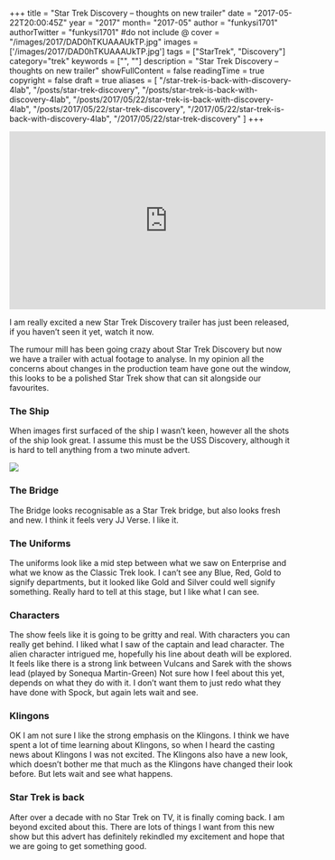 +++
title = "Star Trek Discovery – thoughts on new trailer"
date = "2017-05-22T20:00:45Z"
year = "2017"
month= "2017-05"
author = "funkysi1701"
authorTwitter = "funkysi1701" #do not include @
cover = "/images/2017/DAD0hTKUAAAUkTP.jpg"
images = ['/images/2017/DAD0hTKUAAAUkTP.jpg']
tags = ["StarTrek", "Discovery"]
category="trek"
keywords = ["", ""]
description = "Star Trek Discovery – thoughts on new trailer"
showFullContent = false
readingTime = true
copyright = false
draft = true
aliases = [
    "/star-trek-is-back-with-discovery-4lab",
    "/posts/star-trek-discovery",
    "/posts/star-trek-is-back-with-discovery-4lab",
    "/posts/2017/05/22/star-trek-is-back-with-discovery-4lab",
    "/posts/2017/05/22/star-trek-discovery",
    "/2017/05/22/star-trek-is-back-with-discovery-4lab",
    "/2017/05/22/star-trek-discovery"
]
+++

<iframe width="560" height="315" src="https://www.youtube.com/embed/UoV3kc05Nwc" title="YouTube video player" frameborder="0" allow="accelerometer; autoplay; clipboard-write; encrypted-media; gyroscope; picture-in-picture" allowfullscreen></iframe>

I am really excited a new Star Trek Discovery trailer has just been released, if you haven’t seen it yet, watch it now.

The rumour mill has been going crazy about Star Trek Discovery but now we have a trailer with actual footage to analyse. In my opinion all the concerns about changes in the production team have gone out the window, this looks to be a polished Star Trek show that can sit alongside our favourites.

### The Ship

When images first surfaced of the ship I wasn’t keen, however all the shots of the ship look great. I assume this must be the USS Discovery, although it is hard to tell anything from a two minute advert.

![](/images/2017/DAD0hTKUAAAUkTP.jpg)

### The Bridge

The Bridge looks recognisable as a Star Trek bridge, but also looks fresh and new. I think it feels very JJ Verse. I like it.

### The Uniforms

The uniforms look like a mid step between what we saw on Enterprise and what we know as the Classic Trek look. I can’t see any Blue, Red, Gold to signify departments, but it looked like Gold and Silver could well signify something. Really hard to tell at this stage, but I like what I can see.

### Characters

The show feels like it is going to be gritty and real. With characters you can really get behind. I liked what I saw of the captain and lead character. The alien character intrigued me, hopefully his line about death will be explored. It feels like there is a strong link between Vulcans and Sarek with the shows lead (played by Sonequa Martin-Green) Not sure how I feel about this yet, depends on what they do with it. I don’t want them to just redo what they have done with Spock, but again lets wait and see.

### Klingons

OK I am not sure I like the strong emphasis on the Klingons. I think we have spent a lot of time learning about Klingons, so when I heard the casting news about Klingons I was not excited. The Klingons also have a new look, which doesn’t bother me that much as the Klingons have changed their look before. But lets wait and see what happens.

### Star Trek is back

After over a decade with no Star Trek on TV, it is finally coming back. I am beyond excited about this. There are lots of things I want from this new show but this advert has definitely rekindled my excitement and hope that we are going to get something good.

